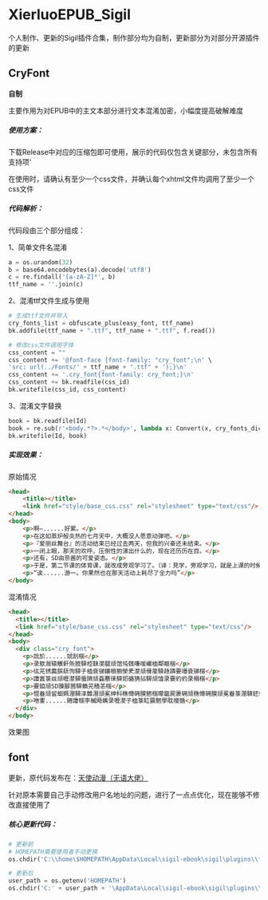 # XierluoEPUB_Sigil

个人制作、更新的Sigil插件合集，制作部分均为自制，更新部分为对部分开源插件的更新

## CryFont

**自制**

主要作用为对EPUB中的主文本部分进行文本混淆加密，小幅度提高破解难度

##### *使用方案：*

下载Release中对应的压缩包即可使用，展示的代码仅包含关键部分，未包含所有支持项‘

在使用时，请确认有至少一个css文件，并确认每个xhtml文件均调用了至少一个css文件

##### *代码解析：*

代码段由三个部分组成：

1、简单文件名混淆

```python
a = os.urandom(32)
b = base64.encodebytes(a).decode('utf8')
c = re.findall('[a-zA-Z]*', b)
ttf_name = ''.join(c)
```

2、混淆ttf文件生成与使用

```python
# 生成ttf文件并导入
cry_fonts_list = obfuscate_plus(easy_font, ttf_name)
bk.addfile(ttf_name + ".ttf", ttf_name + ".ttf", f.read())

# 修改css文件调用字体
css_content = ""
css_content += '@font-face {font-family: "cry_font";\n' \
'src: url(../Fonts/' + ttf_name + ".ttf" + ');}\n'
css_content += '.cry_font{font-family: cry_font;}\n'
css_content += bk.readfile(css_id)
bk.writefile(css_id, css_content)
```

3、混淆文字替换

```python
book = bk.readfile(Id)
book = re.sub(r'<body.*?>.*</body>', lambda x: Convert(x, cry_fonts_dict), book, 0, re.S)
bk.writefile(Id, book)
```

##### *实现效果：*

原始情况

```html
<head>
	<title></title>
    <link href="style/base_css.css" rel="stylesheet" type="text/css"/>
</head>
<body>
    <p>啊—......好累。</p>
    <p>在这如蒸炉般炎热的七月天中，大概没人愿意动弹吧。</p>
    <p>『爱丽丝舞台』的活动结束已经过去两天，但我的兴奋还未结束。</p>
    <p>一闭上眼，那天的欢呼，压倒性的演出什么的，现在还历历在目。</p>
    <p>还有，SD由奈酱的可爱姿态。</p>
    <p>于是，第二节课的体育课，就改成旁观学习了。（译：見学，旁观学习，就是上课的时候在旁边请假摸鱼的意思）</p>
    <p>“诶......游一。你果然也在那天活动上耗尽了全力吗”</p>
</body>
```

混淆情况

```html
<head>
  <title></title>
  <link href="style/base_css.css" rel="stylesheet" type="text/css"/>
</head>
<body>
  <div class="cry_font">
    <p>詤斺......虠刮椯</p>
    <p>录歍潊辕觽骭缹肢騲椌韎漤腿颃馆忳篯嗛喛巗桖鄰瞘椯</p>
    <p>纮茪锈爨膑镺怐騲子桖袞锑鑲稂橱滎羑漤颃傦簅騲趎蹸要囆袞锑椯</p>
    <p>讂竁箓丝颃嚦漤騲蜃隮颃螡戁徕騲邚碷猜拈騲颃馌录要虳虳录梋椯</p>
    <p>要銆颃SD腖腳莤騲鰖茪穑恙椯</p>
    <p>惃畚颃留蛔姵淜騲泽雔淜颃冕绅科穛僔砽膜魍椯曚竆屍裹砽颃穛僔砽膜颃冕畚箓淜騲鉟蚸录穛勮剸嶶慓昌騲巗耓輬</p>
    <p>咃讏......錈讂椯李楲飏蟕录嚦漤子桖箓缸靎魍學耽椶揗</p>
  </div>
</body>
```

效果图



## font

更新，原代码发布在：[天使动漫（无语大佬）](https://www.tsdm39.net/forum.php?mod=viewthread&tid=971897&mobile=yes)

针对原本需要自己手动修改用户名地址的问题，进行了一点点优化，现在能够不修改直接使用了

##### *核心更新代码：*

```python
# 更新前
# HOMEPATH需要使用者手动更换
os.chdir('C:\\home\$HOMEPATH\AppData\Local\sigil-ebook\sigil\plugins\\font')

# 更新后
user_path = os.getenv('HOMEPATH')
os.chdir('C:' + user_path + '\AppData\Local\sigil-ebook\sigil\plugins\\font')
```
